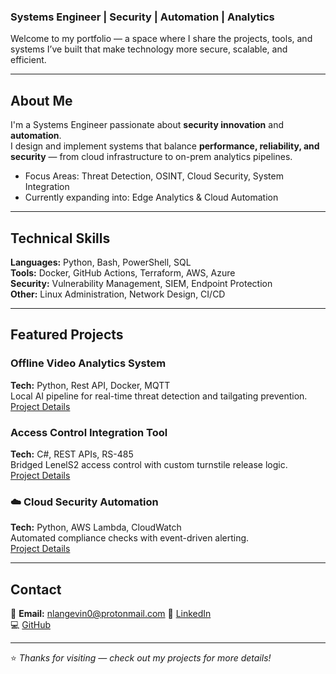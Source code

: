 

### Systems Engineer | Security | Automation | Analytics  

Welcome to my portfolio — a space where I share the projects, tools, and systems I’ve built that make technology more secure, scalable, and efficient.

---

##  About Me  
I'm a Systems Engineer passionate about **security innovation** and **automation**.  
I design and implement systems that balance **performance, reliability, and security** — from cloud infrastructure to on-prem analytics pipelines.

-  Focus Areas: Threat Detection, OSINT, Cloud Security, System Integration  
-  Currently expanding into: Edge Analytics & Cloud Automation  

---

##  Technical Skills  
**Languages:** Python, Bash, PowerShell, SQL  
**Tools:** Docker, GitHub Actions, Terraform, AWS, Azure  
**Security:** Vulnerability Management, SIEM, Endpoint Protection  
**Other:** Linux Administration, Network Design, CI/CD  

---

##  Featured Projects  
###  Offline Video Analytics System  
**Tech:** Python, Rest API, Docker, MQTT  
Local AI pipeline for real-time threat detection and tailgating prevention.  
 [Project Details](projects.md)

###  Access Control Integration Tool  
**Tech:** C#, REST APIs, RS-485  
Bridged LenelS2 access control with custom turnstile release logic.  
 [Project Details](projects.md)

### ☁️ Cloud Security Automation  
**Tech:** Python, AWS Lambda, CloudWatch  
Automated compliance checks with event-driven alerting.  
 [Project Details](projects.md)

---

##  Contact  
📧 **Email:** nlangevin0@protonmail.com
🔗 [LinkedIn](https://linkedin.com/in/yourprofile)  
💻 [GitHub](https://github.com/nicklangevin)

---

⭐ *Thanks for visiting — check out my projects for more details!*

